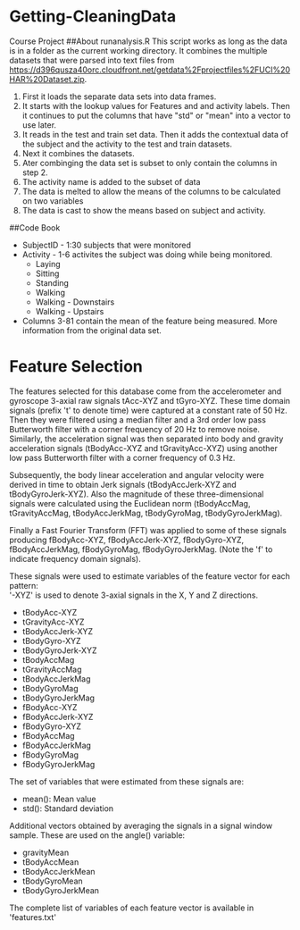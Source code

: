# Getting-CleaningData
Course Project
##About runanalysis.R
This script works as long as the data is in a folder as the current working directory. It combines the multiple datasets that were parsed into text files from https://d396qusza40orc.cloudfront.net/getdata%2Fprojectfiles%2FUCI%20HAR%20Dataset.zip. 

1. First it loads the separate data sets into data frames. 
2. It starts with the lookup values for Features and and activity labels. Then it continues to put the columns that have "std" or "mean" into a vector to use later.
3. It reads in the test and train set data. Then it adds the contextual data of the subject and the activity to the test and train datasets.
4. Next it combines the datasets.
5. Ater combinging the data set is subset to only contain the columns in step 2.
6. The activity name is added to the subset of data
7. The data is melted to allow the means of the columns to be calculated on two variables
8. The data is cast to show the means based on subject and activity.


##Code Book
- SubjectID - 1:30 subjects that were monitored
- Activity - 1-6 activites the subject was doing while being monitored.
  - Laying
  - Sitting
  - Standing
  - Walking
  - Walking - Downstairs
  - Walking - Upstairs
- Columns 3-81 contain the mean of the feature being measured. More information from the original data set.
 
Feature Selection 
=================

The features selected for this database come from the accelerometer and gyroscope 3-axial raw signals tAcc-XYZ and tGyro-XYZ. These time domain signals (prefix 't' to denote time) were captured at a constant rate of 50 Hz. Then they were filtered using a median filter and a 3rd order low pass Butterworth filter with a corner frequency of 20 Hz to remove noise. Similarly, the acceleration signal was then separated into body and gravity acceleration signals (tBodyAcc-XYZ and tGravityAcc-XYZ) using another low pass Butterworth filter with a corner frequency of 0.3 Hz. 

Subsequently, the body linear acceleration and angular velocity were derived in time to obtain Jerk signals (tBodyAccJerk-XYZ and tBodyGyroJerk-XYZ). Also the magnitude of these three-dimensional signals were calculated using the Euclidean norm (tBodyAccMag, tGravityAccMag, tBodyAccJerkMag, tBodyGyroMag, tBodyGyroJerkMag). 

Finally a Fast Fourier Transform (FFT) was applied to some of these signals producing fBodyAcc-XYZ, fBodyAccJerk-XYZ, fBodyGyro-XYZ, fBodyAccJerkMag, fBodyGyroMag, fBodyGyroJerkMag. (Note the 'f' to indicate frequency domain signals). 

These signals were used to estimate variables of the feature vector for each pattern:  
'-XYZ' is used to denote 3-axial signals in the X, Y and Z directions.

- tBodyAcc-XYZ
- tGravityAcc-XYZ
- tBodyAccJerk-XYZ
- tBodyGyro-XYZ
- tBodyGyroJerk-XYZ
- tBodyAccMag
- tGravityAccMag
- tBodyAccJerkMag
- tBodyGyroMag
- tBodyGyroJerkMag
- fBodyAcc-XYZ
- fBodyAccJerk-XYZ
- fBodyGyro-XYZ
- fBodyAccMag
- fBodyAccJerkMag
- fBodyGyroMag
- fBodyGyroJerkMag

The set of variables that were estimated from these signals are: 

- mean(): Mean value
- std(): Standard deviation


Additional vectors obtained by averaging the signals in a signal window sample. These are used on the angle() variable:

- gravityMean
- tBodyAccMean
- tBodyAccJerkMean
- tBodyGyroMean
- tBodyGyroJerkMean

The complete list of variables of each feature vector is available in 'features.txt'


